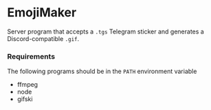 # EmojiMaker
Server program that accepts a `.tgs` Telegram sticker and generates a Discord-compatible `.gif`.

### Requirements
The following programs should be in the `PATH` environment variable
- ffmpeg
- node
- gifski